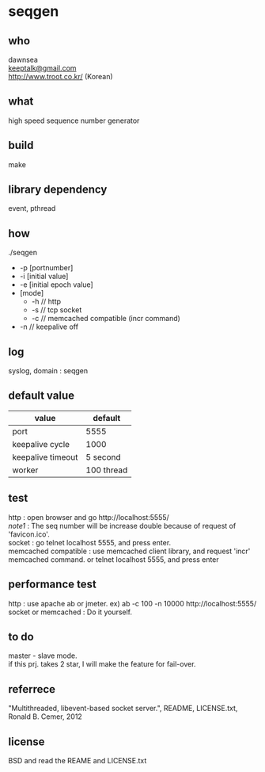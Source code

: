 # seqgen

## who
dawnsea  
keeptalk@gmail.com  
http://www.troot.co.kr/ (Korean)  

## what
high speed sequence number generator

## build
make

## library dependency
event, pthread

## how
./seqgen
  + -p [portnumber]
  + -i [initial value]
  + -e [initial epoch value]
  + [mode]
	  + -h // http
	  + -s // tcp socket
	  + -c // memcached compatible (incr command)
  + -n // keepalive off

## log
syslog, domain : seqgen

## default value

|value | default |
|-----|-----|
|port | 5555 |
|keepalive cycle | 1000|
|keepalive timeout | 5 second |
|worker | 100 thread |

## test

http : open browser and go http://localhost:5555/  
*note1* : The seq number will be increase double because of request of 'favicon.ico'.  
socket : go telnet localhost 5555, and press enter.  
memcached compatible : use memcached client library, and request 'incr' memcached command. or telnet localhost 5555, and press enter  

## performance test
http : use apache ab or jmeter. ex) ab -c 100 -n 10000 http://localhost:5555/  
socket or memcached : Do it yourself.


## to do

master - slave mode.  
if this prj. takes 2 star, I will make the feature for fail-over.

## referrece
"Multithreaded, libevent-based socket server.", README, LICENSE.txt, Ronald B. Cemer, 2012

## license

BSD and read the REAME and LICENSE.txt
